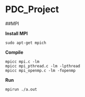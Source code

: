 # PDC_Project

##MPI

**Install MPI**

	sudo apt-get mpich

**Compile**
	
	mpicc mpi.c -lm
	mpicc mpi_pthread.c -lm -lpthread
	mpicc mpi_openmp.c -lm -fopenmp

**Run**

	mpirun ./a.out

